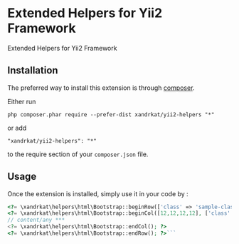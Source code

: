 Extended Helpers for Yii2 Framework
===================================
Extended Helpers for Yii2 Framework

Installation
------------

The preferred way to install this extension is through [composer](http://getcomposer.org/download/).

Either run

```
php composer.phar require --prefer-dist xandrkat/yii2-helpers "*"
```

or add

```
"xandrkat/yii2-helpers": "*"
```

to the require section of your `composer.json` file.


Usage
-----

Once the extension is installed, simply use it in your code by  :

```php
<?= \xandrkat\helpers\html\Bootstrap::beginRow(['class' => 'sample-class']); ?>
<?= \xandrkat\helpers\html\Bootstrap::beginCol([12,12,12,12], ['class' => 'sample-class']); ?>
// content/any ***
<?= \xandrkat\helpers\html\Bootstrap::endCol(); ?>
<?= \xandrkat\helpers\html\Bootstrap::endRow(); ?>```